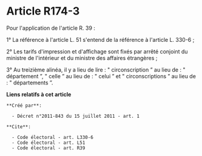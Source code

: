 # Article R174-3

Pour l'application de l'article R. 39 : 

1° La référence à l'article L. 51 s'entend de la référence à l'article L. 330-6 ; 

2° Les tarifs d'impression et d'affichage sont fixés par arrêté conjoint du ministre de l'intérieur et du ministre des
affaires étrangères ; 

3° Au treizième alinéa, il y a lieu de lire : " circonscription ” au lieu de : " département ”, " celle ” au lieu de : "
celui ” et " circonscriptions ” au lieu de : " départements ”.

**Liens relatifs à cet article**

	**Créé par**:

	  - Décret n°2011-843 du 15 juillet 2011 - art. 1

	**Cite**:

	  - Code électoral - art. L330-6
	  - Code électoral - art. L51
	  - Code électoral - art. R39
